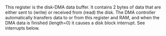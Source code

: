 This register is the disk-DMA data buffer. It contains 2
bytes of data that are either sent to (write) or received
from (read) the disk. The DMA controller automatically
transfers data to or from this register and RAM, and when
the DMA data is finished (length=0) it causes a disk
block interrupt. See interrupts below.